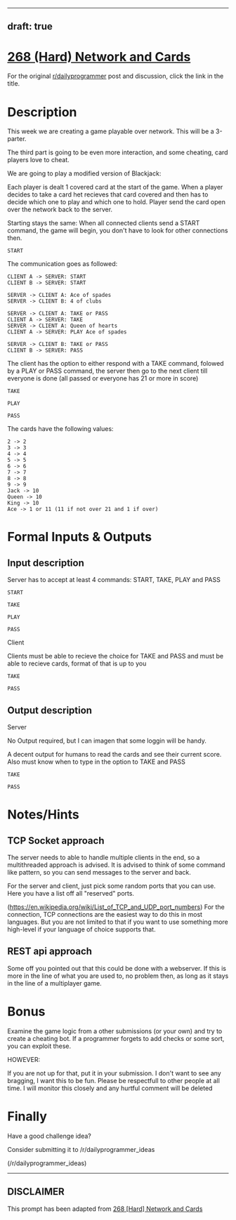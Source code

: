 ---
draft: true
----

# [268 (Hard) Network and Cards](https://www.reddit.com/r/dailyprogrammer/comments/4lavv6/20160527_challenge_268_hard_network_and_cards/)

For the original [r/dailyprogrammer](https://www.reddit.com/r/dailyprogrammer/) post and discussion, click the link in the title.

# Description
This week we are creating a game playable over network. This will be a 3-parter.

The third part is going to be even more interaction, and some cheating, card players love to cheat.

We are going to play a modified version of Blackjack:

Each player is dealt 1 covered card at the start of the game.
When a player decides to take a card het recieves that card covered and then has to decide which one to play and which one to hold.
Player send the card open over the network back to the server.

Starting stays the same:
When all connected clients send a START command, the game will begin, you don't have to look for other connections then.


```
START
```
The communication goes as followed:


```
CLIENT A -> SERVER: START
CLIENT B -> SERVER: START

SERVER -> CLIENT A: Ace of spades
SERVER -> CLIENT B: 4 of clubs

SERVER -> CLIENT A: TAKE or PASS
CLIENT A -> SERVER: TAKE
SERVER -> CLIENT A: Queen of hearts
CLIENT A -> SERVER: PLAY Ace of spades

SERVER -> CLIENT B: TAKE or PASS
CLIENT B -> SERVER: PASS
```
The client has the option to either respond with a TAKE command, folowed by a PLAY or PASS command, the server then go to the next client till everyone is done (all passed or everyone has 21 or more in score)


```
TAKE
```

```
PLAY
```

```
PASS
```
The cards have the following values:


```
2 -> 2
3 -> 3
4 -> 4
5 -> 5
6 -> 6
7 -> 7
8 -> 8
9 -> 9
Jack -> 10
Queen -> 10
King -> 10
Ace -> 1 or 11 (11 if not over 21 and 1 if over)
```
# Formal Inputs & Outputs
## Input description
Server has to accept at least 4 commands: START, TAKE, PLAY and PASS


```
START
```

```
TAKE
```

```
PLAY
```

```
PASS
```
Client

Clients must be able to recieve the choice for TAKE and PASS and must be able to recieve cards, format of that is up to you


```
TAKE
```

```
PASS
```
## Output description
Server

No Output required, but I can imagen that some loggin will be handy.

A decent output for humans to read the cards and see their current score.
Also must know when to type in the option to TAKE and PASS


```
TAKE
```

```
PASS
```
# Notes/Hints
## TCP Socket approach
The server needs to able to handle multiple clients in the end, so a multithreaded approach is advised.
It is advised to think of some command like pattern, so you can send messages to the server and back.

For the server and client, just pick some random ports that you can use. Here you have a list off all "reserved" ports.

(https://en.wikipedia.org/wiki/List_of_TCP_and_UDP_port_numbers)
For the connection, TCP connections are the easiest way to do this in most languages. But you are not limited to that if you want to use something more high-level if your language of choice supports that.

## REST api approach
Some off you pointed out that this could be done with a webserver. If this is more in the line of what you are used to, no problem then, as long as it stays in the line of a multiplayer game.

# Bonus
Examine the game logic from a other submissions (or your own) and try to create a cheating bot.
If a programmer forgets to add checks or some sort, you can exploit these. 

HOWEVER:

If you are not up for that, put it in your submission. I don't want to see any bragging, I want this to be fun. Please be respectfull to other people at all time.
I will monitor this closely and any hurtful comment will be deleted

# Finally
Have a good challenge idea?

Consider submitting it to /r/dailyprogrammer_ideas

(/r/dailyprogrammer_ideas)

----
## **DISCLAIMER**
This prompt has been adapted from [268 [Hard] Network and Cards](https://www.reddit.com/r/dailyprogrammer/comments/4lavv6/20160527_challenge_268_hard_network_and_cards/
)
